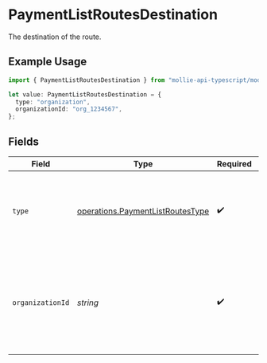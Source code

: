 # PaymentListRoutesDestination

The destination of the route.

## Example Usage

```typescript
import { PaymentListRoutesDestination } from "mollie-api-typescript/models/operations";

let value: PaymentListRoutesDestination = {
  type: "organization",
  organizationId: "org_1234567",
};
```

## Fields

| Field                                                                                                             | Type                                                                                                              | Required                                                                                                          | Description                                                                                                       | Example                                                                                                           |
| ----------------------------------------------------------------------------------------------------------------- | ----------------------------------------------------------------------------------------------------------------- | ----------------------------------------------------------------------------------------------------------------- | ----------------------------------------------------------------------------------------------------------------- | ----------------------------------------------------------------------------------------------------------------- |
| `type`                                                                                                            | [operations.PaymentListRoutesType](../../models/operations/paymentlistroutestype.md)                              | :heavy_check_mark:                                                                                                | The type of destination. Currently only the destination type `organization` is supported.                         | organization                                                                                                      |
| `organizationId`                                                                                                  | *string*                                                                                                          | :heavy_check_mark:                                                                                                | Required for destination type `organization`. The ID of the connected organization the funds should be<br/>routed to. | org_1234567                                                                                                       |